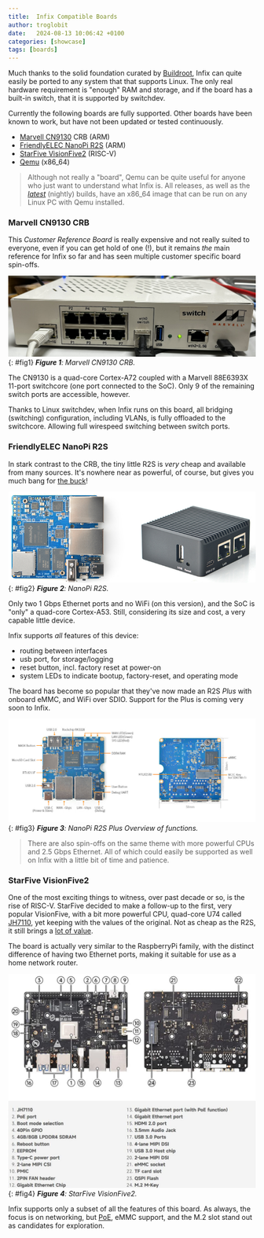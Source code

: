 ```yaml
---
title:  Infix Compatible Boards
author: troglobit
date:   2024-08-13 10:06:42 +0100
categories: [showcase]
tags: [boards]
---
```


Much thanks to the solid foundation curated by [Buildroot][1], Infix can
quite easily be ported to any system that that supports Linux.  The only
real hardware requirement is "enough" RAM and storage, and if the board
has a built-in switch, that it is supported by switchdev.

Currently the following boards are fully supported.  Other boards have
been known to work, but have not been updated or tested continuously.

 - [Marvell CN9130][7] CRB (ARM)
 - [FriendlyELEC NanoPi R2S][9] (ARM)
 - [StarFive VisionFive2][8] (RISC-V)
 - [Qemu][0] (x86_64)

> Although not really a "board", Qemu can be quite useful for anyone who
> just want to understand what Infix is.  All releases, as well as the
> [*latest*][2] (nightly) builds, have an x86_64 image that can be run
> on any Linux PC with Qemu installed.


### Marvell CN9130 CRB

This *Customer Reference Board* is really expensive and not really
suited to everyone, even if you can get hold of one (!), but it remains
*the* main reference for Infix so far and has seen multiple customer
specific board spin-offs.

![](/assets/img/cn9130-crb.png){: #fig1}
_**Figure 1**: Marvell CN9130 CRB._

The CN9130 is a quad-core Cortex-A72 coupled with a Marvell 88E6393X
11-port switchcore (one port connected to the SoC).  Only 9 of the
remaining switch ports are accessible, however.

Thanks to Linux switchdev, when Infix runs on this board, all bridging
(switching) configuration, including VLANs, is fully offloaded to the
switchcore.  Allowing full wirespeed switching between switch ports.


### FriendlyELEC NanoPi R2S

In stark contrast to the CRB, the tiny little R2S is *very* cheap and
available from many sources.  It's nowhere near as powerful, of course,
but gives you much bang for [the buck][5]!

![](/assets/img/nanopi-r2s-board.png){: #fig2}
_**Figure 2**: NanoPi R2S._

Only two 1 Gbps Ethernet ports and no WiFi (on this version), and the
SoC is "only" a quad-core Cortex-A53.  Still, considering its size and
cost, a very capable little device.

Infix supports *all* features of this device:

 - routing between interfaces
 - usb port, for storage/logging
 - reset button, incl. factory reset at power-on
 - system LEDs to indicate bootup, factory-reset, and operating mode

The board has become so popular that they've now made an R2S *Plus* with
onboard eMMC, and WiFi over SDIO.  Support for the Plus is coming very
soon to Infix.

![](/assets/img/nanopi-r2s-overview.jpg){: #fig3}
_**Figure 3**: NanoPi R2S Plus Overview of functions._

> There are also spin-offs on the same theme with more powerful CPUs and
> 2.5 Gbps Ethernet.  All of which could easily be supported as well on
> Infix with a little bit of time and patience.


### StarFive VisionFive2

One of the most exciting things to witness, over past decade or so, is
the rise of RISC-V.  StarFive decided to make a follow-up to the first,
very popular VisionFive, with a bit more powerful CPU, quad-core U74
called [JH7110][3], yet keeping with the values of the original.  Not as
cheap as the R2S, it still brings a [lot of value][6].

The board is actually very similar to the RaspberryPi family, with the
distinct difference of having two Ethernet ports, making it suitable
for use as a home network router.

![](/assets/img/visionfive2-overview.png){: #fig4}
_**Figure 4**: StarFive VisionFive2._

Infix supports only a subset of all the features of this board.  As
always, the focus is on networking, but [PoE][4], eMMC support, and
the M.2 slot stand out as candidates for exploration.

[1]: https://buildroot.org
[2]: https://github.com/kernelkit/infix/releases/tag/latest
[3]: https://www.cnx-software.com/2022/08/29/starfive-jh7110-risc-v-processor-specifications/
[4]: https://bootlin.com/blog/power-over-ethernet-poe-support-into-the-official-linux-kernel/
[5]: https://www.aliexpress.com/w/wholesale-nanopi-r2s-metal-case.html?spm=a2g0o.detail.search.0
[6]: https://www.aliexpress.com/w/wholesale-visionfive2.html?spm=a2g0o.productlist.search.0
[7]: https://www.marvell.com/content/dam/marvell/en/public-collateral/embedded-processors/marvell-infrastructure-processors-octeon-tx2-cn913x-product-brief.pdf
[8]: https://doc-en.rvspace.org/VisionFive2/Landing_Page/VisionFive_2/introduction.html
[9]: https://wiki.friendlyelec.com/wiki/index.php/NanoPi_R2S
[0]: https://www.qemu.org/
